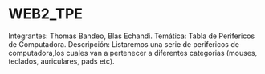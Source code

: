# WEB2_TPE
Integrantes: Thomas Bandeo, Blas Echandi.
Temática: Tabla de Perifericos de Computadora.
Descripción: Listaremos una serie de perifericos de computadora,los cuales van a pertenecer a diferentes categorias (mouses, teclados, auriculares, pads etc).
